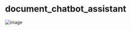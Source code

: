 # document_chatbot_assistant

![image](https://github.com/user-attachments/assets/fd01ea06-b0f9-440a-bc08-b964c255e92f)
